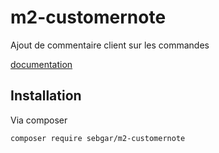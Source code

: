 # m2-customernote

Ajout de commentaire client sur les commandes

[documentation](doc/doc.md)

## Installation

Via composer

```bash
composer require sebgar/m2-customernote
```